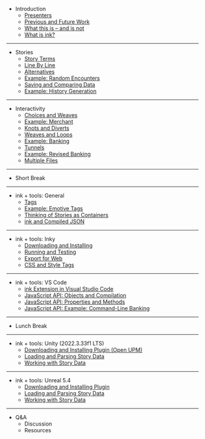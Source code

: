 * Introduction
  * [Presenters](/introduction/presenters.md)
  * [Previous and Future Work](/introduction/previousWork.md)
  * [What this is – and is not](/introduction/whatThisIs.md)
  * [What is ink?](/introduction/whatIsInk.md)
---
* Stories
  * [Story Terms](/stories/storyTerms.md)
  * [Line By Line](/stories/lineByLine.md)
  * [Alternatives](/stories/alternatives.md)
  * [Example: Random Encounters](/stories/exampleRandomEncounters.md)
  * [Saving and Comparing Data](/stories/savingAndComparing.md)
  * [Example: History Generation](/stories/exampleHistoryGeneration.md)
---
* Interactivity
  * [Choices and Weaves](/interactivity/choiceAndWeave.md)
  * [Example: Merchant](/interactivity/exampleMerchant.md)
  * [Knots and Diverts](/interactivity/knotsAndDiverts.md)
  * [Weaves and Loops](/interactivity/weavesAndLoops.md)
  * [Example: Banking](/interactivity/exampleBanking.md)
  * [Tunnels](/interactivity/tunnels.md)
  * [Example: Revised Banking](/interactivity/exampleRevisedBanking.md)
  * [Multiple Files](/interactivity/multipleFiles.md)
---
* Short Break
---
* ink + tools: General
  * [Tags](/inkTools/general/tags.md)
  * [Example: Emotive Tags](/inkTools/general/exampleEmotiveTags.md)
  * [Thinking of Stories as Containers](/inkTools/general/storyContainers.md)
  * [ink and Compiled JSON](/inkTools/general/compiledJSON.md)
---
* ink + tools: Inky
  * [Downloading and Installing](/inkTools/inky/downloadingAndInstalling.md)
  * [Running and Testing](/inkTools/inky/runningAndTesting.md)
  * [Export for Web](/inkTools/inky/exportingForWeb.md)
  * [CSS and Style Tags](/inkTools/inky/CSSAndStyleTags.md)
---
* ink + tools: VS Code
  * [ink Extension in Visual Studio Code](/inkTools/vscode/inkExtension.md)
  * [JavaScript API: Objects and Compilation](/inkTools/vscode/settingAccessingCompiling.md)
  * [JavaScript API: Properties and Methods](/inkTools/vscode/propertiesAndMethods.md)
  * [JavaScript API: Example: Command-Line Banking](/inkTools/vscode/exampleCommandLineBanking.md)
---
* Lunch Break
---
* ink + tools: Unity (2022.3.33f1 LTS)
  * [Downloading and Installing Plugin (Open UPM)](/inkTools/unity/downloadingAndInstalling.md)
  * [Loading and Parsing Story Data](/inkTools/unity/loadingAndParsing.md)
  * [Working with Story Data](/inkTools/unity/storyData.md)
---
* ink + tools: Unreal 5.4
  * [Downloading and Installing Plugin](/inkTools/unreal/downloadingAndInstalling.md)
  * [Loading and Parsing Story Data](/inkTools/unreal/storyData.md)
  * [Working with Story Data](/inkTools/unreal/nodes.md)
---
* Q&A
  * Discussion
  * Resources
